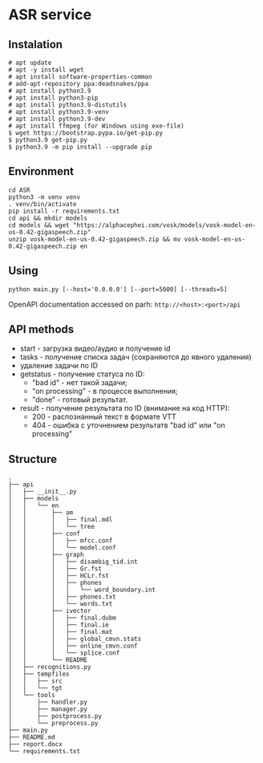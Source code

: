 # ASR service

## Instalation
```
# apt update
# apt -y install wget
# apt install software-properties-common
# add-apt-repository ppa:deadsnakes/ppa
# apt install python3.9
# apt install python3-pip
# apt install python3.9-distutils
# apt install python3.9-venv
# apt install python3.9-dev
# apt install ffmpeg (for Windows using exe-file)
$ wget https://bootstrap.pypa.io/get-pip.py
$ python3.9 get-pip.py
$ python3.9 -m pip install --upgrade pip
```

## Environment
```
cd ASR
python3 -m venv venv
. venv/bin/activate
pip install -r requirements.txt
cd api && mkdir models
cd models && wget "https://alphacephei.com/vosk/models/vosk-model-en-us-0.42-gigaspeech.zip"
unzip vosk-model-en-us-0.42-gigaspeech.zip && mv vosk-model-en-us-0.42-gigaspeech.zip en
```

## Using
```
python main.py [--host='0.0.0.0'] [--port=5000] [--threads=5]
```
OpenAPI documentation accessed on parh: `http://<host>:<port>/api`

## API methods
* start - загрузка видео/аудио и получение id
* tasks - получение списка задач (сохраняются до явного удаления)
* удаление задачи по ID
* getstatus - получение статуса по ID:
  - "bad id" - нет такой задачи;
  - "on processing" - в процессе выполнения;
  - "done" - готовый результат.
* result - получение результата по ID (внимание на код HTTP):
  - 200 - распознанный текст в формате VTT
  - 404 - ошибка с уточнением результатв "bad id" или "on processing"


## Structure
```
.
├── api
│   ├── __init__.py
│   ├── models
│   │   └── en
│   │       ├── am
│   │       │   ├── final.mdl
│   │       │   └── tree
│   │       ├── conf
│   │       │   ├── mfcc.conf
│   │       │   └── model.conf
│   │       ├── graph
│   │       │   ├── disambig_tid.int
│   │       │   ├── Gr.fst
│   │       │   ├── HCLr.fst
│   │       │   ├── phones
│   │       │   │   └── word_boundary.int
│   │       │   ├── phones.txt
│   │       │   └── words.txt
│   │       ├── ivector
│   │       │   ├── final.dubm
│   │       │   ├── final.ie
│   │       │   ├── final.mat
│   │       │   ├── global_cmvn.stats
│   │       │   ├── online_cmvn.conf
│   │       │   └── splice.conf
│   │       └── README
│   ├── recognitions.py
│   ├── tempfiles
│   │   ├── src
│   │   └── tgt
│   └── tools
│       ├── handler.py
│       ├── manager.py
│       ├── postprocess.py
│       └── preprocess.py
├── main.py
├── README.md
├── report.docx
└── requirements.txt
```
